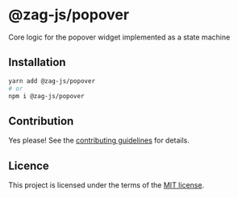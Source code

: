 # @zag-js/popover

Core logic for the popover widget implemented as a state machine

## Installation

```sh
yarn add @zag-js/popover
# or
npm i @zag-js/popover
```

## Contribution

Yes please! See the [contributing guidelines](https://github.com/chakra-ui/zag/blob/main/CONTRIBUTING.md) for details.

## Licence

This project is licensed under the terms of the [MIT license](https://github.com/chakra-ui/zag/blob/main/LICENSE).
